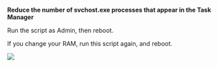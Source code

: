 **Reduce the number of svchost.exe processes that appear in the Task Manager**

Run the script as Admin, then reboot.

If you change your RAM, run this script again, and reboot.


<img src="https://raw.githubusercontent.com/ShadowWhisperer/WinServiceSplit/main/compare.jpg"/>
